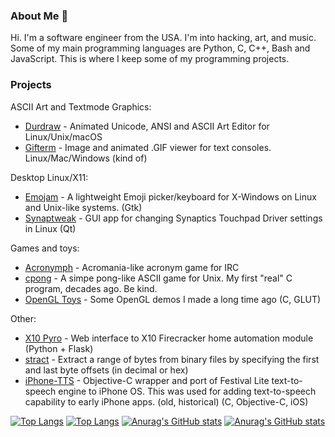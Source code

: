 ### About Me 🗽

Hi. I'm a software engineer from the USA. I'm into hacking, art, and music. Some of my main programming languages are Python, C, C++, Bash and JavaScript. This is where I keep some of my programming projects.

### Projects

ASCII Art and Textmode Graphics:
* [Durdraw](https://github.com/cmang/durdraw) - Animated Unicode, ANSI and ASCII Art Editor for Linux/Unix/macOS 
* [Gifterm](https://github.com/cmang/gifterm) - Image and animated .GIF viewer for text consoles. Linux/Mac/Windows (kind of)

Desktop Linux/X11:
* [Emojam](https://github.com/cmang/emojam) - A lightweight Emoji picker/keyboard for X-Windows on Linux and Unix-like systems. (Gtk)
* [Synaptweak](https://github.com/cmang/synaptweak) - GUI app for changing Synaptics Touchpad Driver settings in Linux (Qt)

Games and toys:
* [Acronymph](https://github.com/cmang/acronymph) - Acromania-like acronym game for IRC
* [cpong](https://github.com/cmang/cpong) - A simpe pong-like ASCII game for Unix. My first "real" C program, decades ago. Be kind.
* [OpenGL Toys](https://github.com/cmang/opengl-toys) - Some OpenGL demos I made a long time ago (C, GLUT)

Other:
* [X10 Pyro](https://github.com/cmang/x10-pyro) - Web interface to X10 Firecracker home automation module (Python + Flask) 
* [stract](https://github.com/cmang/stract) - Extract a range of bytes from binary files by specifying the first and last byte offsets (in decimal or hex) 
* [iPhone-TTS](https://github.com/cmang/iPhone-TTS) - Objective-C wrapper and port of Festival Lite text-to-speech engine to iPhone OS. This was used for adding text-to-speech capability to early iPhone apps. (old, historical) (C, Objective-C, iOS)

[![Top Langs](https://github-readme-stats.vercel.app/api/top-langs/?username=cmang&theme=tokyonight&layout=compact&langs_count=8#gh-dark-mode-only)](https://github.com/anuraghazra/github-readme-stats#gh-dark-mode-only)
[![Top Langs](https://github-readme-stats.vercel.app/api/top-langs/?username=cmang&theme=tokyonight&layout=compact&langs_count=8#gh-light-mode-only)](https://github.com/anuraghazra/github-readme-stats#gh-light-mode-only)
[![Anurag's GitHub stats](https://github-readme-stats.vercel.app/api?username=cmang&theme=tokyonight&hide_title=true&hide=contribs&hide_rank=true&include_all_commits=true#gh-dark-mode-only)](https://github.com/anuraghazra/github-readme-stats#gh-dark-mode-only)
[![Anurag's GitHub stats](https://github-readme-stats.vercel.app/api?username=cmang&theme=tokyonight&hide=contribs&hide_title=true&hide_rank=true&include_all_commits=true#gh-light-mode-only)](https://github.com/anuraghazra/github-readme-stats#gh-light-mode-only)
